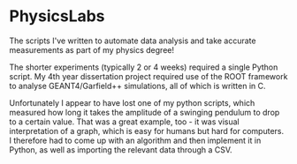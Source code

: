 # PhysicsLabs

The scripts I've written to automate data analysis and take accurate measurements as part of my physics degree!

The shorter experiments (typically 2 or 4 weeks) required a single Python script. My 4th year dissertation project required use of the ROOT framework to analyse GEANT4/Garfield++ simulations, all of which is written in C.

Unfortunately I appear to have lost one of my python scripts, which measured how long it takes the amplitude of a swinging pendulum to drop to a certain value. That was a great example, too - it was visual interpretation of a graph, which is easy for humans but hard for computers. I therefore had to come up with an algorithm and then implement it in Python, as well as importing the relevant data through a CSV.
